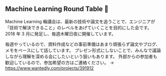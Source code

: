 ## Machine Learning Round Table 🤖

Machine Learning 輪講会は、最新の技術や論文を追うことで、エンジニアが「技術で解決できること」のレベルをあげていくことを目的にした会です。
2018 年 3 月に発足し、毎週木曜日夜に開催しています。

毎週やっているので、資料作成などの事前準備はあまり頑張らず論文やブログ、メモをベースにして話しています。
プレゼン形式にしないことで、みんなで議論しながら理解を深める会にしたいという狙いもあります。
外部からの参加者も歓迎しているので、参加希望の方はご連絡ください。 → https://www.wantedly.com/projects/391912 

